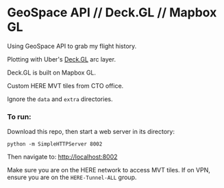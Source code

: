 # GeoSpace API // Deck.GL // Mapbox GL

Using GeoSpace API to grab my flight history.

Plotting with Uber's [Deck.GL](http://deck.gl) arc layer.

Deck.GL is built on Mapbox GL.

Custom HERE MVT tiles from CTO office.

Ignore the `data` and `extra` directories.

### To run:

Download this repo, then start a web server in its directory:

`python -m SimpleHTTPServer 8002`

Then navigate to: [http://localhost:8002](http://localhost:8002)

Make sure you are on the HERE network to access MVT tiles. If on VPN, ensure you are on the `HERE-Tunnel-ALL` group.

